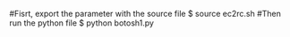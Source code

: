 #Fisrt, export the parameter with the source file
$ source ec2rc.sh
#Then run the python file
$ python botosh1.py
